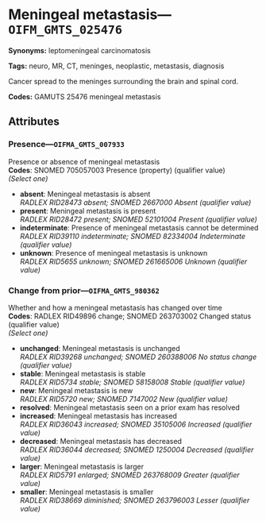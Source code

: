 # Meningeal metastasis—`OIFM_GMTS_025476`

**Synonyms:** leptomeningeal carcinomatosis

**Tags:** neuro, MR, CT, meninges, neoplastic, metastasis, diagnosis

Cancer spread to the meninges surrounding the brain and spinal cord.

**Codes:** GAMUTS 25476 meningeal metastasis

## Attributes

### Presence—`OIFMA_GMTS_007933`

Presence or absence of meningeal metastasis  
**Codes**: SNOMED 705057003 Presence (property) (qualifier value)  
*(Select one)*

- **absent**: Meningeal metastasis is absent  
_RADLEX RID28473 absent; SNOMED 2667000 Absent (qualifier value)_
- **present**: Meningeal metastasis is present  
_RADLEX RID28472 present; SNOMED 52101004 Present (qualifier value)_
- **indeterminate**: Presence of meningeal metastasis cannot be determined  
_RADLEX RID39110 indeterminate; SNOMED 82334004 Indeterminate (qualifier value)_
- **unknown**: Presence of meningeal metastasis is unknown  
_RADLEX RID5655 unknown; SNOMED 261665006 Unknown (qualifier value)_

### Change from prior—`OIFMA_GMTS_980362`

Whether and how a meningeal metastasis has changed over time  
**Codes**: RADLEX RID49896 change; SNOMED 263703002 Changed status (qualifier value)  
*(Select one)*

- **unchanged**: Meningeal metastasis is unchanged  
_RADLEX RID39268 unchanged; SNOMED 260388006 No status change (qualifier value)_
- **stable**: Meningeal metastasis is stable  
_RADLEX RID5734 stable; SNOMED 58158008 Stable (qualifier value)_
- **new**: Meningeal metastasis is new  
_RADLEX RID5720 new; SNOMED 7147002 New (qualifier value)_
- **resolved**: Meningeal metastasis seen on a prior exam has resolved  
- **increased**: Meningeal metastasis has increased  
_RADLEX RID36043 increased; SNOMED 35105006 Increased (qualifier value)_
- **decreased**: Meningeal metastasis has decreased  
_RADLEX RID36044 decreased; SNOMED 1250004 Decreased (qualifier value)_
- **larger**: Meningeal metastasis is larger  
_RADLEX RID5791 enlarged; SNOMED 263768009 Greater (qualifier value)_
- **smaller**: Meningeal metastasis is smaller  
_RADLEX RID38669 diminished; SNOMED 263796003 Lesser (qualifier value)_
